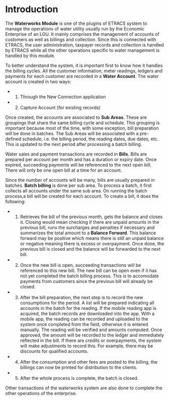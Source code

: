 # Introduction #

The __Waterworks Module__ is one of the plugins of ETRACS system to manage the operations of water utility usually run by the Economic Enterprise of an LGU. It mainly comprises the management of accounts of customers as well as billings and collection. Since this is connected with ETRACS, the user administration, taxpayer records and collection is handled by ETRACS while all the other operations specific to water management is handled by this module. 

To better understand the system, it is important first to know how it handles the billing cycles. All the customer information, meter readings, ledgers and payments for each customer are recorded in a __Water Account__. The water account is created in two ways: 

- 1. Through the New Connection application 
- 2. Capture Account (for existing records)

Once created, the accounts are associated to __Sub Areas__. These are groupings that share the same billing cycle and schedule. This grouping is important because most of the time, with some exception, bill preparation will be done in batches. The Sub Areas will be associated with a pre-defined schedule, i.e. the billing period, the reading dates, due dates, etc. This is updated to the next period after processing a batch billing.  

Water sales and payment transactions are recorded in __Bills__. Bills are prepared per account per month and has a duration or expiry date. Once expired, succeeding payments will be referenced to the next open bill. There will only be one open bill at a time for an account.   

Since the number of accounts will be many, bills are usually prepared in batches. __Batch billing__ is done per sub area. To process a batch, it first collects all accounts under the same sub area. On running the batch process,a bill will be created for each account. To create a bill, it does the following: 

- 1. Retrieves the bill of the previous month, gets the balance and closes it. Closing would mean checking if there are unpaid amounts in the previous bill, runs the surcharges and penalties if necessary and summarizes the total amount to a __Balance Forward__. This balance forward may be positive which means there is still an unpaid balance or negative meaning there is excess or overpayment. Once done, the previous bill is closed and the balance will be forwarded to the next bill. 

- 2. Once the new bill is open, succeeding transactions will be referenced to this new bill. The new bill can be open even if it has not yet completed the batch billing process. This is to accomodate payments from customers since the previous bill will already be closed.

- 3. After the bill preparation, the next step is to record the new consumptions for the period. A list will be prepared indicating all accounts in the batch for the reading. If the mobile reading app is acquired, the batch records are downloaded into the app. With a mobile app, the reading can be recorded and uploaded to the system once completed from the field, otherwise it is entered manually. The reading will be verified and amounts computed. Once approved, the amount will be recorded to the ledger and immediately reflected in the bill. If there are credits or overpayments, the system will make adjustments to record this. For example, there may be discounts for qualified accounts. 

- 4. After the consumption and other fees are posted to the billing, the billings can now be printed for distribution to the clients.

- 5. After the whole process is complete, the batch is closed. 

Other transactions of the waterworks system are also done to complete the other operations of the enterprise.


